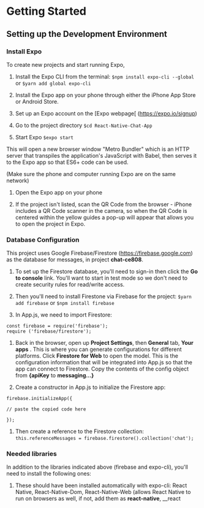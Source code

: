 # Getting Started
## Setting up the Development Environment
### Install Expo

To create new projects and start running Expo, 

1. Install the Expo CLI from the terminal: `$npm install expo-cli --global` or `$yarn add global expo-cli`

1. Install the Expo app on your phone through either the iPhone App Store or Android Store.

1. Set up an Expo account on the [Expo webpage[ (https://expo.io/signup)

1. Go to the project directory `$cd React-Native-Chat-App`

1. Start Expo `$expo start`

This will open a new browser window "Metro Bundler" which is an HTTP server that transpiles the 
application's JavaScript with Babel, then serves it to the Expo app so that ES6+ code can be used.

(Make sure the phone and computer running Expo are on the same network)
1. Open the Expo app on your phone

1. If the project isn't listed, scan the QR Code from the browser - iPhone includes a QR Code scanner 
in the camera, so when the QR Code is centered within the yellow guides a pop-up will appear that allows
you to open the project in Expo.

### Database Configuration

This project uses Google Firebase/Firestore (https://firebase.google.com) as the database for messages, in project __chat-ce808__.

1. To set up the Firestore database, you'll need to sign-in then click the __Go to console__ link.  You'll want to start in test mode so we don't need to create security rules for read/write access.

1.  Then you'll need to install Firestone via Firebase for the project: `$yarn add firebase` or `$npm install firebase`

1. In App.js, we need to import Firestore: 

```
const firebase = require('firebase');
require ('firebase/firestore');
```

1. Back in the browser, open up __Project Settings__, then __General__ tab, __Your apps__ . This is where you can generate configurations for different platforms.  Click __Firestore for Web__ to open the model.  This is the configuration information that will be integrated into App.js so that the app can connect to Firestore.  Copy the contents of the config object from __{apiKey__ to __messaging...}__

1.  Create a constructor in App.js to initialize the Firestore app:

```
firebase.initializeApp({

// paste the copied code here

});
```
1. Then create a reference to the Firestore collection: `this.referenceMessages = firebase.firestore().collection('chat');`

### Needed libraries

In addition to the libraries indicated above (firebase and expo-cli), you'll need to install the following ones:

1. These should have been installed automatically with expo-cli: React Native, React-Native-Dom, React-Native-Web (allows React Native to run on browsers as well, if not, add them as __react-native__, __react



